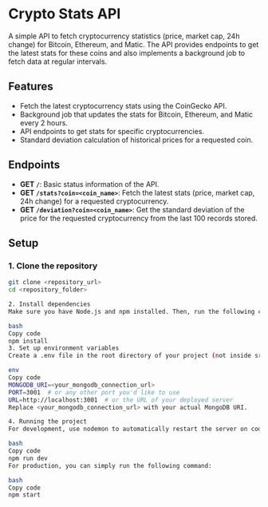 # Crypto Stats API

A simple API to fetch cryptocurrency statistics (price, market cap, 24h change) for Bitcoin, Ethereum, and Matic. The API provides endpoints to get the latest stats for these coins and also implements a background job to fetch data at regular intervals.

## Features
- Fetch the latest cryptocurrency stats using the CoinGecko API.
- Background job that updates the stats for Bitcoin, Ethereum, and Matic every 2 hours.
- API endpoints to get stats for specific cryptocurrencies.
- Standard deviation calculation of historical prices for a requested coin.

## Endpoints
- **GET `/`**: Basic status information of the API.
- **GET `/stats?coin=<coin_name>`**: Fetch the latest stats (price, market cap, 24h change) for a requested cryptocurrency.
- **GET `/deviation?coin=<coin_name>`**: Get the standard deviation of the price for the requested cryptocurrency from the last 100 records stored.

## Setup

### 1. Clone the repository

```bash
git clone <repository_url>
cd <repository_folder>

2. Install dependencies
Make sure you have Node.js and npm installed. Then, run the following command to install the required dependencies:

bash
Copy code
npm install
3. Set up environment variables
Create a .env file in the root directory of your project (not inside src). In this file, add the following environment variables:

env
Copy code
MONGODB_URI=<your_mongodb_connection_url>
PORT=3001  # or any other port you'd like to use
URL=http://localhost:3001  # or the URL of your deployed server
Replace <your_mongodb_connection_url> with your actual MongoDB URI.

4. Running the project
For development, use nodemon to automatically restart the server on code changes. To run the server in development mode, use:

bash
Copy code
npm run dev
For production, you can simply run the following command:

bash
Copy code
npm start

